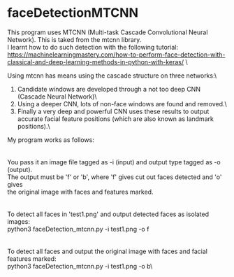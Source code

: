 # faceDetectionMTCNN

This program uses MTCNN (Multi-task Cascade Convolutional Neural Network). This is taked from the mtcnn library.\
I learnt how to do such detection with the following tutorial:\
https://machinelearningmastery.com/how-to-perform-face-detection-with-classical-and-deep-learning-methods-in-python-with-keras/ \

Using mtcnn has means using the cascade structure on three networks:\
1. Candidate windows are developed through a not too deep CNN (Cascade Neural Network)\
2. Using a deeper CNN, lots of non-face windows are found and removed.\
3. Finally a very deep and powerful CNN uses these results to output accurate facial feature positions (which are also known
as landmark positions).\

My program works as follows:\
<br></br>
You pass it an image file tagged as -i (input) and output type tagged as -o (output).\
The output must be 'f' or 'b', where 'f' gives cut out faces detected and 'o' gives\
the original image with faces and features marked.\
<br></br>
To detect all faces in 'test1.png' and output detected faces as isolated images:\
python3 faceDetection_mtcnn.py -i test1.png -o f\
<br></br>
To detect all faces and output the original image with faces and facial features marked:\
python3 faceDetection_mtcnn.py -i test1.png -o b\
